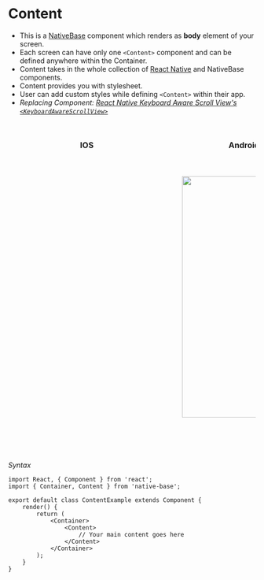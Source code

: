# Content

* This is a [NativeBase](http://nativebase.io/) component which renders as <b>body</b> element of your screen.
* Each screen can have only one <code>&lt;Content></code> component and can be defined anywhere within the Container.
* Content takes in the whole collection of [React Native](https://facebook.github.io/react-native/) and NativeBase components.
* Content provides you with stylesheet.
* User can add custom styles while defining <code>&lt;Content></code> within their app.
* *Replacing Component:
  [React Native Keyboard Aware Scroll View's <code>&lt;KeyboardAwareScrollView></code>](https://github.com/APSL/react-native-keyboard-aware-scroll-view)*

<br />
    <table>
      <thead>
        <tr style="border-style: hidden">
          <th style="border-style: hidden; padding-right: 34px;">IOS</th>
          <th style="padding-right: 140px;">Android</th>
        </tr>
      </thead>
      <thead>
        <tr style="border-style: hidden">
          <th style="border-style: hidden">
            <div style="background: url(../assets/iphone.png) no-repeat; padding: 63px 20px 100px 18px; width: 292px"><img src="{{('../assets/ios/components/content.png')}}" alt="" /></div>
          </th>
          <th>
            <div style="background: url(../assets/android.png) no-repeat; padding: 45px 118px 68px 0px; background-size: 292px 576px;">
            <img height="490px" width="266px" src="{{('../assets/android/components/content.png')}}" alt="" />
            </div>
          </th>
        </tr>
      </thead>
    </table>

*Syntax*

<pre class="line-numbers"><code class="language-jsx">import React, { Component } from 'react';
import { Container, Content } from 'native-base';
​
export default class ContentExample extends Component {
    render() {
        return (
            &lt;Container>
                &lt;Content>
                    // Your main content goes here
                &lt;/Content>
            &lt;/Container>
        );
    }
}</code></pre><br />
